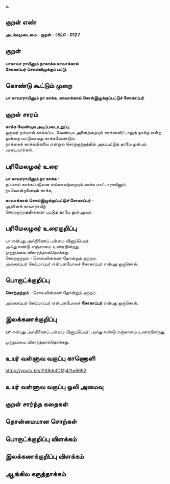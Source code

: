 உ

## குறள் எண் 

**அடக்கமுடைமை - குறள் - ௦௧௨௭ - 0127**  

## குறள் 

**யாகாவா ராயினும் நாகாக்க காவாக்கால்  
சோகாப்பர் சொல்லிழுக்குப் பட்டு.** 

## கொண்டு கூட்டும் முறை

**யா காவாராயினும் நா காக்க, காவாக்கால் சொல்இழுக்குப்பட்டுச் சோகாப்பர்** 

## குறள் சாரம் 

**காக்க வேண்டிய அடிப்படைஉறுப்பு**  
ஒருவர் தம்மால் காக்கப்பட வேண்டிய அனைத்தையும் காக்காவிட்டாலும் நாக்கு என்ற ஒன்றை மட்டுமாவது காக்கவேண்டும்.  
நாக்கைக் காக்கவில்லை என்றால் சொற்குற்றத்தில் அகப்பட்டுத் தாமே துன்பம் அடைவார்கள்.

## பரிமேலழகர் உரை

**யா காவாராயினும் நா காக்க** -  
தம்மால் காக்கப்படுவன எல்லாவற்றையும் காக்க மாட்டாராயினும்  
நாவொன்றனையும் காக்க,  

**காவாக்கால் சொல்இழுக்குப்பட்டுச் சோகாப்பர்** -  
அதனைக் காவாராயிற்  
சொற்குற்றத்தின்கண் பட்டுத் தாமே துன்புறுவர்.  

## பரிமேலழகர் உரைகுறிப்பு   

யா என்பது அஃறிணைப் பன்மை வினாப்பெயர்.  
அஃது ஈண்டு எஞ்சாமை உணரநின்றது.  
முற்றும்மை விகாரத்தால்தொக்கது.  
சொற்குற்றம் - சொல்லின்கண் தோன்றும் குற்றம்.  
அல்லாப்பர் செம்மாப்பர் என்பனபோலச் சோகாப்பர் என்பது ஒருசொல்.  

## பொருட்க்குறிப்பு 

**சொற்குற்றம்** - சொல்லின்கண் தோன்றும் குற்றம்.  

அல்லாப்பர் செம்மாப்பர் என்பனபோலச் **சோகாப்பர்** என்பது ஒருசொல்.
 
## இலக்கணக்குறிப்பு  

**யா** என்பது அஃறிணைப் பன்மை வினாப்பெயர்.
அஃது ஈண்டு எஞ்சாமை உணரநின்றது.  

முற்றும்மை விகாரத்தால்தொக்கது.  

## உயர் வள்ளுவ வகுப்பு காணொளி

https://youtu.be/iPX8dqfDMj4?t=6692

## உயர் வள்ளுவ வகுப்பு ஒலி அமைவு 

 
## குறள் சார்ந்த கதைகள் 


## தொன்மையான சொற்கள்


## பொருட்க்குறிப்பு விளக்கம்


## இலக்கணக்குறிப்பு விளக்கம்


## ஆங்கில கருத்தாக்கம் 


